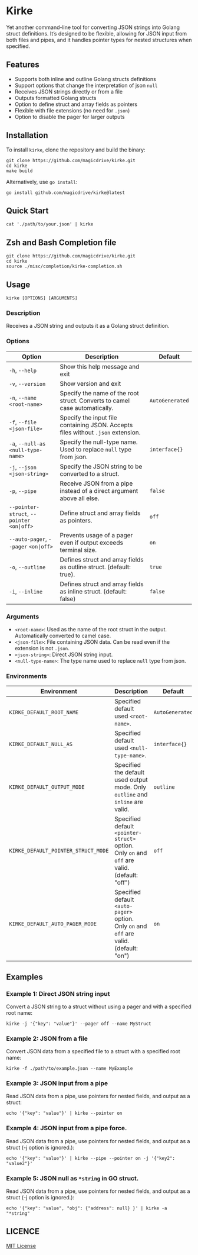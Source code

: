 Kirke
=====

Yet another command-line tool for converting JSON strings into Golang struct definitions. It’s designed to be flexible, allowing for JSON input from both files and pipes, and it handles pointer types for nested structures when specified.

Features
--------

* Supports both inline and outline Golang structs definitions
* Support options that change the interpretation of json `null`
* Receives JSON strings directly or from a file
* Outputs formatted Golang structs
* Option to define struct and array fields as pointers
* Flexible with file extensions (no need for `.json`)
* Option to disable the pager for larger outputs

Installation
------------

To install `kirke`, clone the repository and build the binary:

    git clone https://github.com/magicdrive/kirke.git
    cd kirke
    make build

Alternatively, use `go install`:

    go install github.com/magicdrive/kirke@latest

Quick Start
-----

    cat './path/to/your.json' | kirke

Zsh and Bash Completion file
-----

    git clone https://github.com/magicdrive/kirke.git
    cd kirke
    source ./misc/completion/kirke-completion.sh

Usage
-----

    kirke [OPTIONS] [ARGUMENTS]

### Description

Receives a JSON string and outputs it as a Golang struct definition.

### Options

Option                                      | Description                                                                      | Default
------------------------------------------- | -------------------------------------------------------------------------------- | ---------------
`-h`, `--help`                              | Show this help message and exit                                                  |
`-v`, `--version`                           | Show version and exit                                                            |
`-n`, `--name <root-name>`                  | Specify the name of the root struct. Converts to camel case automatically.       | `AutoGenerated`
`-f`, `--file <json-file>`                  | Specify the input file containing JSON. Accepts files without `.json` extension. |
`-a`, `--null-as <null-type-name>`          | Specify the null-type name. Used to replace `null` type from json.               | `interface{}`
`-j`, `--json <json-string>`                | Specify the JSON string to be converted to a struct.                             |
`-p`, `--pipe`                              | Receive JSON from a pipe instead of a direct argument above all else.            | `false`
`--pointer-struct`, `--pointer` `<on\|off>` | Define struct and array fields as pointers.                                      | `off`
`--auto-pager`, `--pager` `<on\|off>`       | Prevents usage of a pager even if output exceeds terminal size.                  | `on`
`-o`, `--outline`                           | Defines struct and array fields as outline struct. (default: true).              | `true`
`-i`, `--inline`                            | Defines struct and array fields as inline struct. (default: false)               | `false`

### Arguments

* `<root-name>`: Used as the name of the root struct in the output. Automatically converted to camel case.
* `<json-file>`: File containing JSON data. Can be read even if the extension is not `.json`.
* `<json-string>`: Direct JSON string input.
* `<null-type-name>`: The type name used to replace `null` type from json.

### Environments

Environment                         | Description                                                                                 | Default
----------------------------------- | ------------------------------------------------------------------------------------------- | ---------------
`KIRKE_DEFAULT_ROOT_NAME`           | Specified default used `<root-name>`.                                                       | `AutoGenerated`
`KIRKE_DEFAULT_NULL_AS`             | Specified default used `<null-type-name>`.                                                  | `interface{}`
`KIRKE_DEFAULT_OUTPUT_MODE`         | Specified the default used output mode. Only `outline` and `inline` are valid.              | `outline`
`KIRKE_DEFAULT_POINTER_STRUCT_MODE` | Specified default `<pointer-struct>` option. Only `on` and `off` are valid.(default: "off") | `off`
`KIRKE_DEFAULT_AUTO_PAGER_MODE`     | Specified default `<auto-pager>` option. Only `on` and `off` are valid.(default: "on")      | `on`

Examples
--------

### Example 1: Direct JSON string input

Convert a JSON string to a struct without using a pager and with a specified root name:

    kirke -j '{"key": "value"}' --pager off --name MyStruct

### Example 2: JSON from a file

Convert JSON data from a specified file to a struct with a specified root name:

    kirke -f ./path/to/example.json --name MyExample

### Example 3: JSON input from a pipe

Read JSON data from a pipe, use pointers for nested fields, and output as a struct:

    echo '{"key": "value"}' | kirke --pointer on

### Example 4: JSON input from a pipe force.

Read JSON data from a pipe, use pointers for nested fields, and output as a struct (-j option is ignored.):

    echo '{"key": "value"}' | kirke --pipe --pointer on -j '{"key2": "value2"}'

### Example 5: JSON null as `*string` in GO struct.

Read JSON data from a pipe, use pointers for nested fields, and output as a struct (-j option is ignored.):

    echo '{"key": "value", "obj": {"address": null} }' | kirke -a "*string"

LICENCE
-----

[MIT License](https://github.com/magicdrive/kirke/LICENCE)

